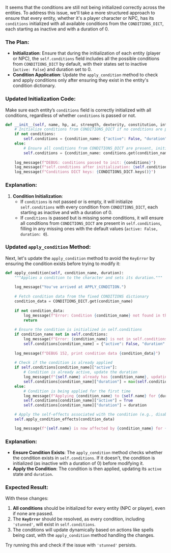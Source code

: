 It seems that the conditions are still not being initialized correctly across the entities. To address this issue, we'll take a more structured approach to ensure that every entity, whether it's a player character or NPC, has its `conditions` initialized with all available conditions from the `CONDITIONS_DICT`, each starting as inactive and with a duration of 0.

### The Plan:
- **Initialization**: Ensure that during the initialization of each entity (player or NPC), the `self.conditions` field includes all the possible conditions from `CONDITIONS_DICT` by default, with their states set to inactive (`active: False`) and duration set to 0.
- **Condition Application**: Update the `apply_condition` method to check and apply conditions only after ensuring they exist in the entity's condition dictionary.

### Updated Initialization Code:
Make sure each entity’s `conditions` field is correctly initialized with all conditions, regardless of whether `conditions` is passed or not.

```python
def __init__(self, name, hp, ac, strength, dexterity, constitution, intelligence, wisdom, charisma, damage, inventory, class_type, spells=None, conditions=None):
    # Initialize conditions from CONDITIONS_DICT if no conditions are passed or if it's empty
    if not conditions:
        self.conditions = {condition_name: {"active": False, "duration": 0} for condition_name in CONDITIONS_DICT.keys()}
    else:
        # Ensure all conditions from CONDITIONS_DICT are present, initializing missing ones
        self.conditions = {condition_name: conditions.get(condition_name, {"active": False, "duration": 0}) for condition_name in CONDITIONS_DICT.keys()}
    
    log_message(f"DEBUG: conditions passed to init: {conditions}")
    log_message(f"self.conditions after initialization: {self.conditions}")
    log_message(f"Conditions DICT keys: {CONDITIONS_DICT.keys()}")
```

### Explanation:
1. **Condition Initialization**: 
   - If `conditions` is not passed or is empty, it will initialize `self.conditions` with every condition from `CONDITIONS_DICT`, each starting as inactive and with a duration of 0.
   - If `conditions` is passed but is missing some conditions, it will ensure all conditions from `CONDITIONS_DICT` are present in `self.conditions`, filling in any missing ones with the default values (`active: False, duration: 0`).

### Updated `apply_condition` Method:
Next, let's update the `apply_condition` method to avoid the `KeyError` by ensuring the condition exists before trying to modify it:

```python
def apply_condition(self, condition_name, duration):
    """Applies a condition to the character and sets its duration."""
    
    log_message("You've arrived at APPLY_CONDITION.")
    
    # Fetch condition data from the fixed CONDITIONS dictionary
    condition_data = CONDITIONS_DICT.get(condition_name)
    
    if not condition_data:
        log_message(f"Error: Condition {condition_name} not found in the conditions data.")
        return
    
    # Ensure the condition is initialized in self.conditions
    if condition_name not in self.conditions:
        log_message(f"Error: {condition_name} is not in self.conditions, initializing it now.")
        self.conditions[condition_name] = {"active": False, "duration": 0}
    
    log_message(f"DEBUG 152, print condition data {condition_data}")
    
    # Check if the condition is already applied
    if self.conditions[condition_name]["active"]:
        # Condition is already active, update the duration
        log_message(f"{self.name} already has {condition_name}, updating duration by {duration} rounds.")
        self.conditions[condition_name]["duration"] = max(self.conditions[condition_name]["duration"], duration)
    else:
        # Condition is being applied for the first time
        log_message(f"Applying {condition_name} to {self.name} for {duration} rounds.")
        self.conditions[condition_name]["active"] = True
        self.conditions[condition_name]["duration"] = duration

    # Apply the self-effects associated with the condition (e.g., disabling actions or movement)
    self.apply_condition_effects(condition_data)

    log_message(f"{self.name} is now affected by {condition_name} for {duration} rounds.")
```

### Explanation:
- **Ensure Condition Exists**: The `apply_condition` method checks whether the condition exists in `self.conditions`. If it doesn't, the condition is initialized (as inactive with a duration of 0) before modifying it.
- **Apply the Condition**: The condition is then applied, updating its `active` state and `duration`.

### Expected Result:
With these changes:
1. **All conditions** should be initialized for every entity (NPC or player), even if none are passed.
2. The **`KeyError`** should be resolved, as every condition, including `'stunned'`, will exist in `self.conditions`.
3. The conditions will update dynamically based on actions like spells being cast, with the `apply_condition` method handling the changes.

Try running this and check if the issue with `'stunned'` persists.